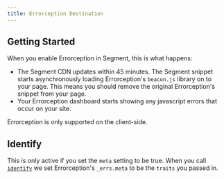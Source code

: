 ```yaml
---
title: Errorception Destination
---
```


## Getting Started

When you enable Errorception in Segment, this is what happens:

- The Segment CDN updates within 45 minutes. The Segment snippet starts asynchronously loading Errorception's `beacon.js` library on to your page. This means you should remove the original Errorception's snippet from your page.
- Your Errorception dashboard starts showing any javascript errors that occur on your site.

Errorception is only supported on the client-side.

## Identify

This is only active if you set the `meta` setting to be true. When you call [`identify`](/docs/spec/identify/) we set Errorception's `_errs.meta` to be the `traits` you passed in.
